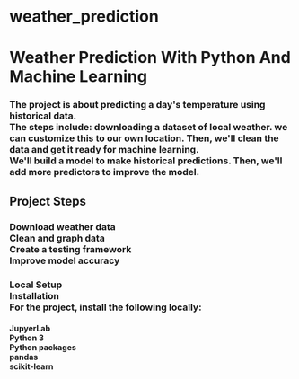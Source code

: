 # weather_prediction
<h1>Weather Prediction With Python And Machine Learning</h1>
<h3> The project is about predicting a day's  temperature using historical data. <br> The steps include: downloading a dataset of local weather. we can customize this to our own location. Then, we'll clean the data and get it ready for machine learning. <br> We'll build a model to make historical predictions. Then, we'll add more predictors to improve the model. <br></h3>

<h2>Project Steps</h2>
<h3>
Download weather data<br>
Clean and graph data<br>
Create a testing framework<br>
Improve model accuracy<br>
</h3>

<h3> Local Setup <br>
Installation <br>
For the project, install the following locally:<br> </h3>
<h4>
JupyerLab <br>
Python 3 <br>
Python packages <br>
pandas <br>
scikit-learn</h4>
